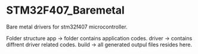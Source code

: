 # STM32F407_Baremetal
Bare metal drivers for stm32f407 microcontroller.

Folder structure
app -> folder contains application codes.
driver -> contains diffrent driver related codes.
build -> all generated outpul files resides here.
